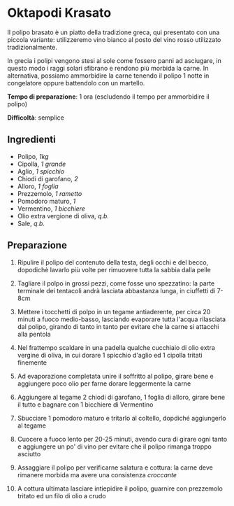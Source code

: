 # Oktapodi Krasato

Il polipo brasato è un piatto della tradizione greca, 
qui presentato con una piccola variante: utilizzeremo vino bianco al posto del 
vino rosso utilizzato tradizionalmente.

In grecia i polipi vengono stesi al sole come fossero panni ad asciugare,
in questo modo i raggi solari sfibrano e rendono più morbida la carne. 
In alternativa, possiamo ammorbidire la carne tenendo il polipo 1 notte in congelatore
oppure battendolo con un martello.

**Tempo di preparazione**: 1 ora (escludendo il tempo per ammorbidire il polipo)

**Difficoltà**: semplice

## Ingredienti

- Polipo, *1kg*
- Cipolla, *1 grande*
- Aglio, *1 spicchio*
- Chiodi di garofano, *2*
- Alloro, *1 foglia*
- Prezzemolo, *1 rametto*
- Pomodoro maturo, *1*
- Vermentino, *1 bicchiere*
- Olio extra vergione di oliva, *q.b.*
- Sale, *q.b.*

## Preparazione

1. Ripulire il polipo del contenuto della testa, degli occhi e del becco, dopodichè lavarlo più volte per rimuovere tutta la sabbia dalla pelle

2. Tagliare il polpo in grossi pezzi, come fosse uno spezzatino: la parte terminale dei tentacoli andrà lasciata abbastanza lunga, in ciuffetti di 7-8cm

3. Mettere i tocchetti di polpo in un tegame antiaderente, per circa 20 minuti a fuoco medio-basso, lasciando evaporare tutta l'acqua rilasciata dal polipo, girando di tanto in tanto per evitare che la carne si attacchi alla pentola

4. Nel frattempo scaldare in una padella qualche cucchiaio di olio extra vergine di oliva, in cui dorare 1 spicchio d'aglio ed 1 cipolla tritati finemente

5. Ad evaporazione completata unire il soffritto al polipo, girare bene e aggiungere poco olio per farne dorare leggermente la carne

6. Aggiungere al tegame 2 chiodi di garofano, 1 foglia di alloro, girare bene il tutto e bagnare con 1 bicchiere di Vermentino

7. Sbucciare 1 pomodoro maturo e tritarlo al coltello, dopdiché aggiungerlo al tegame

8. Cuocere a fuoco lento per 20-25 minuti, avendo cura di girare ogni tanto e aggiungere un po' di vino per evitare che il polipo rimanga troppo asciutto

9. Assaggiare il polipo per verificarne salatura e cottura: la carne deve rimanere morbida ma avere una consistenza *croccante*

10. A cottura ultimata lasciare intiepidire il polipo, guarnire con prezzemolo tritato ed un filo di olio a crudo